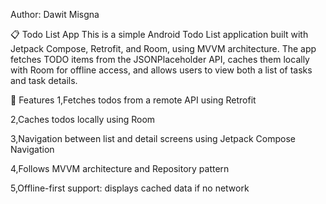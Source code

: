 Author: Dawit Misgna

📋 Todo List App
This is a simple Android Todo List application built with Jetpack Compose, Retrofit, and Room, using MVVM architecture. 
The app fetches TODO items from the JSONPlaceholder API, caches them locally with Room for offline access, and allows users to view both a list of tasks and task details.

📱 Features
1,Fetches todos from a remote API using Retrofit

2,Caches todos locally using Room

3,Navigation between list and detail screens using Jetpack Compose Navigation

4,Follows MVVM architecture and Repository pattern

5,Offline-first support: displays cached data if no network
